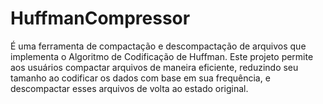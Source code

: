 # HuffmanCompressor
É uma ferramenta de compactação e descompactação de arquivos que implementa o Algoritmo de Codificação de Huffman. Este projeto permite aos usuários compactar arquivos de maneira eficiente, reduzindo seu tamanho ao codificar os dados com base em sua frequência, e descompactar esses arquivos de volta ao estado original.
